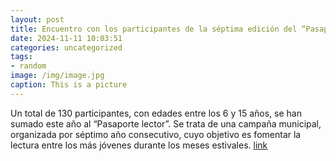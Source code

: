 ```yaml
---
layout: post
title: Encuentro con los participantes de la séptima edición del “Pasaporte lector”
date: 2024-11-11 10:03:51
categories: uncategorized
tags:
- random
image: /img/image.jpg
caption: This is a picture
---
```

Un total de 130 participantes, con edades entre los 6 y 15 años, se han sumado este año al “Pasaporte lector”. Se trata de una campaña municipal, organizada por séptimo año consecutivo, cuyo objetivo es fomentar la lectura entre los más jóvenes durante los meses estivales.  [link](https://www.ayto-villacanada.es/noticias/encuentro-con-los-participantes-de-la-septima-edicion-del-pasaporte-lector/)
